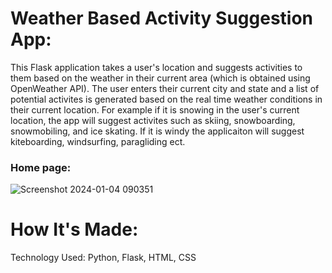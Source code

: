 # Weather Based Activity Suggestion App: 

This Flask application takes a user's location and suggests activities to them based on the weather in their current area (which is obtained using OpenWeather API). The user enters their current city and state and a list of potential activites is generated based on the real time weather conditions in their current location. For example if it is snowing in the user's current location, the app will suggest activites such as skiing, snowboarding, snowmobiling, and ice skating. If it is windy the applicaiton will suggest kiteboarding, windsurfing, paragliding ect.

### Home page: 
![Screenshot 2024-01-04 090351](https://github.com/kylerhanley/weather-activity/assets/122304552/a4cf99e2-2004-4528-8c88-1d7db5b26fe1)


# How It's Made: 
Technology Used: Python, Flask, HTML, CSS
